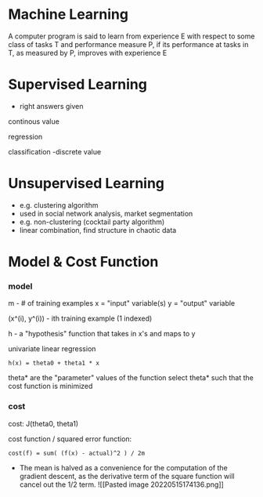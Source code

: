 # Machine Learning
A computer program is said to learn from experience E with respect to some class of tasks T and performance measure P, if its performance at tasks in T, as measured by P, improves with experience E

# Supervised Learning
+ right answers given

continous value

regression

classification -discrete value

# Unsupervised Learning

- e.g. clustering algorithm
- used in social network analysis, market segmentation
- e.g. non-clustering (cocktail party algorithm)
- linear combination, find structure in chaotic data

# Model & Cost Function
### model
m - # of training examples
x = "input" variable(s)
y = "output" variable

(x^(i), y^(i)) - ith training example (1 indexed)

h - a "hypothesis" function that takes in x's and maps to y

univariate linear regression
```
h(x) = theta0 + theta1 * x
```
theta* are the "parameter" values of the function
select theta* such that the cost function is minimized

### cost
cost: J(theta0, theta1)

cost function / squared error function: 
```
cost(f) = sum( (f(x) - actual)^2 ) / 2m
```

+ The mean is halved as a convenience for the computation of the gradient descent, as the derivative term of the square function will cancel out the 1/2 term.
![[Pasted image 20220515174136.png]]

